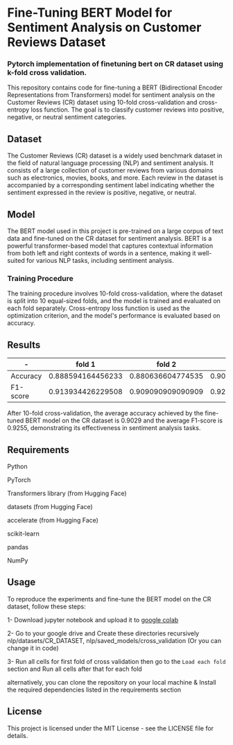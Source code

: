 # Fine-Tuning BERT Model for Sentiment Analysis on Customer Reviews Dataset
### Pytorch implementation of finetuning bert on  CR dataset using k-fold cross validation.



This repository contains code for fine-tuning a BERT (Bidirectional Encoder Representations from Transformers) model for sentiment analysis on the Customer Reviews (CR) dataset using 10-fold cross-validation and cross-entropy loss function. The goal is to classify customer reviews into positive, negative, or neutral sentiment categories.

## Dataset
The Customer Reviews (CR) dataset is a widely used benchmark dataset in the field of natural language processing (NLP) and sentiment analysis. It consists of a large collection of customer reviews from various domains such as electronics, movies, books, and more. Each review in the dataset is accompanied by a corresponding sentiment label indicating whether the sentiment expressed in the review is positive, negative, or neutral.

## Model
The BERT model used in this project is pre-trained on a large corpus of text data and fine-tuned on the CR dataset for sentiment analysis. BERT is a powerful transformer-based model that captures contextual information from both left and right contexts of words in a sentence, making it well-suited for various NLP tasks, including sentiment analysis.

### Training Procedure
The training procedure involves 10-fold cross-validation, where the dataset is split into 10 equal-sized folds, and the model is trained and evaluated on each fold separately. Cross-entropy loss function is used as the optimization criterion, and the model's performance is evaluated based on accuracy.

## Results

|  - | fold 1 | fold 2 | fold 3 | fold 4 | fold 5 | fold 6 | fold 7 | fold 8 | fold 9 | fold 10 |
|----------------------|-----------------|-----------------|-----------------|-----------------|-----------------|-----------------|-----------------|-----------------|-----------------|-----------------|
| Accuracy | 0.888594164456233 | 0.880636604774535 | 0.909090909090909 | 0.885941644562334 | 0.907161803713527 | 0.893899204244031 | 0.913419913419913 | 0.917771883289124| 0.891246684350132| 0.941644562334217 |
| F1-score | 0.913934426229508 | 0.909090909090909 | 0.925438596491228 | 0.914512922465208 | 0.927234927234927 | 0.913419913419913 | 0.947976878612716 | 0.933333333333333| 0.914760914760914| 0.955465587044534 | 




After 10-fold cross-validation, the average accuracy achieved by the fine-tuned BERT model on the CR dataset is 0.9029 and the average F1-score is 0.9255, demonstrating its effectiveness in sentiment analysis tasks.

## Requirements
Python 

PyTorch

Transformers library (from Hugging Face)

datasets (from Hugging Face)

accelerate (from Hugging Face)

scikit-learn

pandas

NumPy

## Usage
To reproduce the experiments and fine-tune the BERT model on the CR dataset, follow these steps:

1- Download jupyter notebook and upload it to [google colab](https://colab.research.google.com)

2- Go to your google drive and Create these directories recursively nlp/datasets/CR_DATASET, nlp/saved_models/cross_validation (Or you can change it in code)

3- Run all cells for first fold of cross validation then go to the ```Load each fold``` section and Run all cells after that for each fold

alternatively, you can clone the repository on your local machine & Install the required dependencies listed in the requirements section 




## License
This project is licensed under the MIT License - see the LICENSE file for details.

